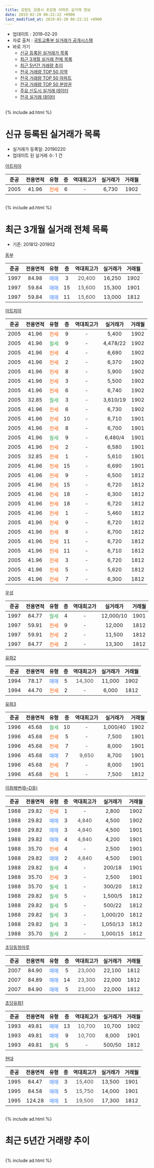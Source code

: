 ```yaml
---
title: 강원도 강릉시 초당동 아파트 실거래 정보
date: 2019-02-20 06:22:22 +0900
last_modified_at: 2019-02-20 06:22:22 +0900
---
```


* 업데이트 : 2019-02-20
* 자료 출처 : [국토교통부 실거래가 공개시스템](http://rt.molit.go.kr)
* 바로 가기
    * [신규 등록된 실거래가 목록](#신규-등록된-실거래가-목록)
    * [최근 3개월 실거래 전체 목록](#최근-3개월-실거래-전체-목록)
    * [최근 5년간 거래량 추이](#최근-5년간-거래량-추이)
    * [전국 거래량 TOP 50 지역](https://inasie.github.io/apt-trade-info/최근-3개월-전국에서-가장-거래가-많이-발생한-지역)
    * [전국 거래량 TOP 50 아파트](https://inasie.github.io/apt-trade-info/최근-3개월-전국에서-가장-거래가-많이-발생한-아파트)
    * [전국 거래량 TOP 50 분양권](https://inasie.github.io/apt-trade-info/최근-3개월-전국에서-가장-거래가-많이-발생한-분양권)
    * [주요 신도시 실거래 데이터](https://inasie.github.io/apt-trade-info/주요-신도시)
    * [전국 실거래 데이터](https://inasie.github.io/apt-trade-info/전국)
<br>
{% include ad.html %}
<br>

# 신규 등록된 실거래가 목록
* 실거래가 등록일: 20190220
* 업데이트 된 실거래 수: 1 건


[아트피아](https://search.naver.com/search.naver?query=%EA%B0%95%EC%9B%90%EB%8F%84+%EA%B0%95%EB%A6%89%EC%8B%9C+%EC%B4%88%EB%8B%B9%EB%8F%99+%EC%95%84%ED%8A%B8%ED%94%BC%EC%95%84)

|준공|전용면적|유형|층|역대최고가|실거래가|거래월|
|:---:|:---:|:---:|:---:|:---:|:---:|:---:|
|2005|41.96|<span style="color:#ff5a00">전세</span>|6|<span style="color:#444444">-</span>|6,730|1902|


<br>
{% include ad.html %}
<br>

# 최근 3개월 실거래 전체 목록
* 기준: 201812-201902


[동부](https://search.naver.com/search.naver?query=%EA%B0%95%EC%9B%90%EB%8F%84+%EA%B0%95%EB%A6%89%EC%8B%9C+%EC%B4%88%EB%8B%B9%EB%8F%99+%EB%8F%99%EB%B6%80)

|준공|전용면적|유형|층|역대최고가|실거래가|거래월|
|:---:|:---:|:---:|:---:|:---:|:---:|:---:|
|1997|84.98|<span style="color:#4285f3">매매</span>|3|<span style="color:#444444">20,400</span>|16,250|1902|
|1997|59.84|<span style="color:#4285f3">매매</span>|15|<span style="color:#444444">15,600</span>|15,300|1901|
|1997|59.84|<span style="color:#4285f3">매매</span>|11|<span style="color:#444444">15,600</span>|13,000|1812|

[아트피아](https://search.naver.com/search.naver?query=%EA%B0%95%EC%9B%90%EB%8F%84+%EA%B0%95%EB%A6%89%EC%8B%9C+%EC%B4%88%EB%8B%B9%EB%8F%99+%EC%95%84%ED%8A%B8%ED%94%BC%EC%95%84)

|준공|전용면적|유형|층|역대최고가|실거래가|거래월|
|:---:|:---:|:---:|:---:|:---:|:---:|:---:|
|2005|41.96|<span style="color:#ff5a00">전세</span>|9|<span style="color:#444444">-</span>|5,400|1902|
|2005|41.96|<span style="color:#34a853">월세</span>|9|<span style="color:#444444">-</span>|4,478/22|1902|
|2005|41.96|<span style="color:#ff5a00">전세</span>|4|<span style="color:#444444">-</span>|6,690|1902|
|2005|41.96|<span style="color:#ff5a00">전세</span>|2|<span style="color:#444444">-</span>|6,370|1902|
|2005|41.96|<span style="color:#ff5a00">전세</span>|8|<span style="color:#444444">-</span>|5,900|1902|
|2005|41.96|<span style="color:#ff5a00">전세</span>|3|<span style="color:#444444">-</span>|5,500|1902|
|2005|41.96|<span style="color:#ff5a00">전세</span>|6|<span style="color:#444444">-</span>|6,740|1902|
|2005|32.85|<span style="color:#34a853">월세</span>|3|<span style="color:#444444">-</span>|3,610/19|1902|
|2005|41.96|<span style="color:#ff5a00">전세</span>|6|<span style="color:#444444">-</span>|6,730|1902|
|2005|41.96|<span style="color:#ff5a00">전세</span>|10|<span style="color:#444444">-</span>|6,710|1901|
|2005|41.96|<span style="color:#ff5a00">전세</span>|8|<span style="color:#444444">-</span>|6,700|1901|
|2005|41.96|<span style="color:#34a853">월세</span>|9|<span style="color:#444444">-</span>|6,480/4|1901|
|2005|41.96|<span style="color:#ff5a00">전세</span>|2|<span style="color:#444444">-</span>|6,580|1901|
|2005|32.85|<span style="color:#ff5a00">전세</span>|1|<span style="color:#444444">-</span>|5,610|1901|
|2005|41.96|<span style="color:#ff5a00">전세</span>|15|<span style="color:#444444">-</span>|6,690|1901|
|2005|41.96|<span style="color:#ff5a00">전세</span>|9|<span style="color:#444444">-</span>|6,500|1812|
|2005|41.96|<span style="color:#ff5a00">전세</span>|15|<span style="color:#444444">-</span>|6,720|1812|
|2005|41.96|<span style="color:#ff5a00">전세</span>|18|<span style="color:#444444">-</span>|6,300|1812|
|2005|41.96|<span style="color:#ff5a00">전세</span>|18|<span style="color:#444444">-</span>|6,720|1812|
|2005|41.96|<span style="color:#ff5a00">전세</span>|1|<span style="color:#444444">-</span>|5,460|1812|
|2005|41.96|<span style="color:#ff5a00">전세</span>|9|<span style="color:#444444">-</span>|6,720|1812|
|2005|41.96|<span style="color:#ff5a00">전세</span>|8|<span style="color:#444444">-</span>|6,700|1812|
|2005|41.96|<span style="color:#ff5a00">전세</span>|11|<span style="color:#444444">-</span>|6,720|1812|
|2005|41.96|<span style="color:#ff5a00">전세</span>|11|<span style="color:#444444">-</span>|6,710|1812|
|2005|41.96|<span style="color:#ff5a00">전세</span>|3|<span style="color:#444444">-</span>|6,720|1812|
|2005|41.96|<span style="color:#ff5a00">전세</span>|5|<span style="color:#444444">-</span>|5,620|1812|
|2005|41.96|<span style="color:#ff5a00">전세</span>|7|<span style="color:#444444">-</span>|6,300|1812|

[우성](https://search.naver.com/search.naver?query=%EA%B0%95%EC%9B%90%EB%8F%84+%EA%B0%95%EB%A6%89%EC%8B%9C+%EC%B4%88%EB%8B%B9%EB%8F%99+%EC%9A%B0%EC%84%B1)

|준공|전용면적|유형|층|역대최고가|실거래가|거래월|
|:---:|:---:|:---:|:---:|:---:|:---:|:---:|
|1997|84.77|<span style="color:#34a853">월세</span>|4|<span style="color:#444444">-</span>|12,000/10|1901|
|1997|59.91|<span style="color:#ff5a00">전세</span>|9|<span style="color:#444444">-</span>|12,000|1812|
|1997|59.91|<span style="color:#ff5a00">전세</span>|2|<span style="color:#444444">-</span>|11,500|1812|
|1997|84.77|<span style="color:#ff5a00">전세</span>|2|<span style="color:#444444">-</span>|13,300|1812|

[유화2](https://search.naver.com/search.naver?query=%EA%B0%95%EC%9B%90%EB%8F%84+%EA%B0%95%EB%A6%89%EC%8B%9C+%EC%B4%88%EB%8B%B9%EB%8F%99+%EC%9C%A0%ED%99%942)

|준공|전용면적|유형|층|역대최고가|실거래가|거래월|
|:---:|:---:|:---:|:---:|:---:|:---:|:---:|
|1994|78.17|<span style="color:#4285f3">매매</span>|5|<span style="color:#444444">14,300</span>|11,000|1902|
|1994|44.70|<span style="color:#ff5a00">전세</span>|2|<span style="color:#444444">-</span>|6,000|1812|

[유화3](https://search.naver.com/search.naver?query=%EA%B0%95%EC%9B%90%EB%8F%84+%EA%B0%95%EB%A6%89%EC%8B%9C+%EC%B4%88%EB%8B%B9%EB%8F%99+%EC%9C%A0%ED%99%943)

|준공|전용면적|유형|층|역대최고가|실거래가|거래월|
|:---:|:---:|:---:|:---:|:---:|:---:|:---:|
|1996|45.68|<span style="color:#34a853">월세</span>|10|<span style="color:#444444">-</span>|1,000/40|1902|
|1996|45.68|<span style="color:#ff5a00">전세</span>|5|<span style="color:#444444">-</span>|7,500|1901|
|1996|45.68|<span style="color:#ff5a00">전세</span>|7|<span style="color:#444444">-</span>|8,000|1901|
|1996|45.68|<span style="color:#4285f3">매매</span>|7|<span style="color:#444444">9,650</span>|8,700|1901|
|1996|45.68|<span style="color:#ff5a00">전세</span>|7|<span style="color:#444444">-</span>|8,000|1901|
|1996|45.68|<span style="color:#ff5a00">전세</span>|1|<span style="color:#444444">-</span>|7,500|1812|


<script async src="//pagead2.googlesyndication.com/pagead/js/adsbygoogle.js"></script>
<!-- 기본 -->
<ins class="adsbygoogle"
     style="display:block"
     data-ad-client="ca-pub-2446590836940007"
     data-ad-slot="1659523306"
     data-ad-format="auto"
     data-full-width-responsive="true"></ins>
<script>
(adsbygoogle = window.adsbygoogle || []).push({});
</script>


[이화해변(B~D동)](https://search.naver.com/search.naver?query=%EA%B0%95%EC%9B%90%EB%8F%84+%EA%B0%95%EB%A6%89%EC%8B%9C+%EC%B4%88%EB%8B%B9%EB%8F%99+%EC%9D%B4%ED%99%94%ED%95%B4%EB%B3%80%28B%7ED%EB%8F%99%29)

|준공|전용면적|유형|층|역대최고가|실거래가|거래월|
|:---:|:---:|:---:|:---:|:---:|:---:|:---:|
|1988|29.82|<span style="color:#ff5a00">전세</span>|1|<span style="color:#444444">-</span>|2,800|1902|
|1988|29.82|<span style="color:#4285f3">매매</span>|3|<span style="color:#444444">4,840</span>|4,500|1902|
|1988|29.82|<span style="color:#4285f3">매매</span>|3|<span style="color:#444444">4,840</span>|4,500|1901|
|1988|29.82|<span style="color:#4285f3">매매</span>|4|<span style="color:#444444">4,840</span>|4,200|1901|
|1988|35.70|<span style="color:#ff5a00">전세</span>|4|<span style="color:#444444">-</span>|2,500|1901|
|1988|29.82|<span style="color:#4285f3">매매</span>|2|<span style="color:#444444">4,840</span>|4,500|1901|
|1988|29.82|<span style="color:#34a853">월세</span>|4|<span style="color:#444444">-</span>|200/18|1901|
|1988|35.70|<span style="color:#ff5a00">전세</span>|3|<span style="color:#444444">-</span>|2,500|1901|
|1988|35.70|<span style="color:#34a853">월세</span>|1|<span style="color:#444444">-</span>|300/20|1812|
|1988|29.82|<span style="color:#34a853">월세</span>|5|<span style="color:#444444">-</span>|1,500/5|1812|
|1988|29.82|<span style="color:#34a853">월세</span>|5|<span style="color:#444444">-</span>|500/22|1812|
|1988|29.82|<span style="color:#34a853">월세</span>|3|<span style="color:#444444">-</span>|1,000/20|1812|
|1988|29.82|<span style="color:#34a853">월세</span>|3|<span style="color:#444444">-</span>|1,050/13|1812|
|1988|35.70|<span style="color:#34a853">월세</span>|2|<span style="color:#444444">-</span>|1,000/15|1812|

[초당동청마루](https://search.naver.com/search.naver?query=%EA%B0%95%EC%9B%90%EB%8F%84+%EA%B0%95%EB%A6%89%EC%8B%9C+%EC%B4%88%EB%8B%B9%EB%8F%99+%EC%B4%88%EB%8B%B9%EB%8F%99%EC%B2%AD%EB%A7%88%EB%A3%A8)

|준공|전용면적|유형|층|역대최고가|실거래가|거래월|
|:---:|:---:|:---:|:---:|:---:|:---:|:---:|
|2007|84.90|<span style="color:#4285f3">매매</span>|5|<span style="color:#444444">23,000</span>|22,100|1812|
|2007|84.89|<span style="color:#4285f3">매매</span>|14|<span style="color:#444444">23,300</span>|22,000|1812|
|2007|84.90|<span style="color:#4285f3">매매</span>|5|<span style="color:#444444">23,000</span>|22,000|1812|

[초당유화1](https://search.naver.com/search.naver?query=%EA%B0%95%EC%9B%90%EB%8F%84+%EA%B0%95%EB%A6%89%EC%8B%9C+%EC%B4%88%EB%8B%B9%EB%8F%99+%EC%B4%88%EB%8B%B9%EC%9C%A0%ED%99%941)

|준공|전용면적|유형|층|역대최고가|실거래가|거래월|
|:---:|:---:|:---:|:---:|:---:|:---:|:---:|
|1993|49.81|<span style="color:#4285f3">매매</span>|13|<span style="color:#444444">10,700</span>|10,700|1902|
|1993|49.81|<span style="color:#4285f3">매매</span>|9|<span style="color:#444444">10,700</span>|8,000|1901|
|1993|49.81|<span style="color:#34a853">월세</span>|5|<span style="color:#444444">-</span>|500/50|1812|

[현대](https://search.naver.com/search.naver?query=%EA%B0%95%EC%9B%90%EB%8F%84+%EA%B0%95%EB%A6%89%EC%8B%9C+%EC%B4%88%EB%8B%B9%EB%8F%99+%ED%98%84%EB%8C%80)

|준공|전용면적|유형|층|역대최고가|실거래가|거래월|
|:---:|:---:|:---:|:---:|:---:|:---:|:---:|
|1995|84.47|<span style="color:#4285f3">매매</span>|3|<span style="color:#444444">15,400</span>|13,500|1901|
|1995|84.58|<span style="color:#4285f3">매매</span>|5|<span style="color:#444444">15,750</span>|14,000|1901|
|1995|124.28|<span style="color:#4285f3">매매</span>|1|<span style="color:#444444">19,500</span>|17,300|1812|


<br>
{% include ad.html %}
<br>

# 최근 5년간 거래량 추이


<div style="width:100%;">
    <canvas id="deal_progress" height="200"></canvas>
</div>

<script>
new Chart(document.getElementById("deal_progress"), {
    type: 'line',
    data: {
        labels: ['201402','201403','201404','201405','201406','201407','201408','201409','201410','201411','201412','201501','201502','201503','201504','201505','201506','201507','201508','201509','201510','201511','201512','201601','201602','201603','201604','201605','201606','201607','201608','201609','201610','201611','201612','201701','201702','201703','201704','201705','201706','201707','201708','201709','201710','201711','201712','201801','201802','201803','201804','201805','201806','201807','201808','201809','201810','201811','201812','201901','201902'],
        datasets: [{
            label: '매매',
            pointRadius: 1,
            data: [7, 13, 12, 7, 8, 9, 9, 11, 12, 15, 17, 15, 26, 14, 21, 11, 8, 10, 7, 13, 17, 14, 11, 20, 8, 24, 20, 13, 14, 17, 17, 8, 25, 13, 12, 13, 11, 24, 15, 13, 33, 19, 19, 15, 6, 15, 14, 10, 7, 20, 8, 9, 8, 4, 9, 6, 8, 7, 5, 8, 4],
            borderColor: "rgba(255, 201, 14, 1)",
            backgroundColor: "rgba(255, 201, 14, 0.5)",
            fill: false,
            lineTension: 0
        },{
            label: '전월세',
            pointRadius: 1,
            data: [28, 26, 17, 14, 21, 21, 23, 18, 14, 22, 17, 45, 22, 41, 22, 30, 18, 19, 21, 20, 26, 17, 17, 24, 32, 21, 22, 26, 18, 15, 21, 16, 28, 26, 16, 21, 26, 33, 21, 24, 20, 23, 16, 19, 18, 25, 15, 21, 34, 35, 23, 19, 18, 13, 16, 19, 21, 16, 24, 13, 11],
            borderColor: "rgba(0, 141, 185, 1)",
            backgroundColor: "rgba(0, 141, 185, 0.5)",
            fill: false,
            lineTension: 0
        }
        ]
    },
    options: {
        responsive: true,
        title: {
            display: false
        },
        tooltips: {
            mode: 'index',
            intersect: false
        },
        hover: {
            mode: 'nearest',
            intersect: true
        },
        scales: {
            xAxes: [{
                display: true,
                scaleLabel: {
                    display: true,
                    labelString: '년/월'
                }
            }],
            yAxes: [{
                display: true,
                ticks: {
                    suggestedMin: 0,
                },
                scaleLabel: {
                    display: true,
                    labelString: '실거래 수'
                }
            }]
        }
    }
});

</script>


<br>
{% include ad.html %}
<br>


